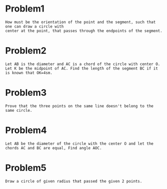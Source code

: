# Problem1

    How must be the orientation of the point and the segment, such that one can draw a circle with
    center at the point, that passes through the endpoints of the segment.

# Problem2

    Let AB is the diameter and AC is a chord of the circle with center O. Let K be the midpoint of AC. Find the length of the segment BC if it is known that OK=4sm.

# Problem3

    Prove that the three points on the same line doesn't belong to the same circle.

# Problem4

    Let AB be the diameter of the circle with the center O and let the chords AC and BC are equal, Find angle AOC.

# Problem5

    Draw a circle of given radius that passed the given 2 points.


